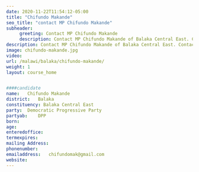 ```yaml
---
date: 2020-11-22T11:54:12-05:00
title: "Chifundo Makande"
seo_title: "contact MP Chifundo Makande"
subheader:
     greeting: Contact MP Chifundo Makande
     description: Contact MP Chifundo Makande of Balaka Central East. Contact information for Chifundo Makande includes her email address, phone number, and mailing address.
description: Contact MP Chifundo Makande of Balaka Central East. Contact information for Chifundo Makande includes her email address, phone number, and mailing address.
image: chifundo-makande.jpg
video: 
url: /malawi/balaka/chifundo-makande/
weight: 1
layout: course_home


####candidate
name:	Chifundo Makande
district:	Balaka
constituency: Balaka Central East
party:	Democratic Progressive Party
partyab:	DPP
born:
age: 
enteredoffice:	
termexpires:	
mailing Address:
phonenumber:	
emailaddress:	chifundomak@gmail.com
website:	
---
```


